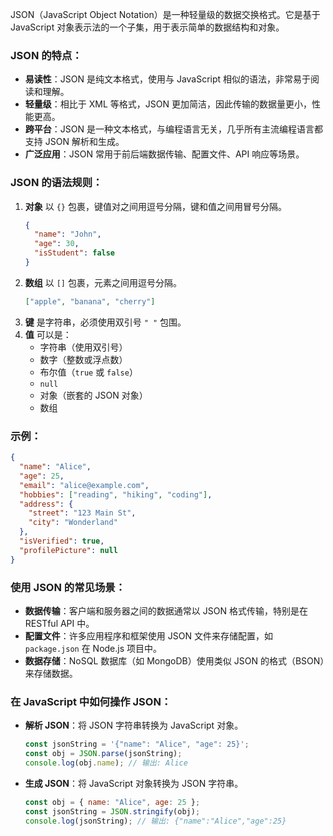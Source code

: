 JSON（JavaScript Object Notation）是一种轻量级的数据交换格式。它是基于 JavaScript 对象表示法的一个子集，用于表示简单的数据结构和对象。

### JSON 的特点：
- **易读性**：JSON 是纯文本格式，使用与 JavaScript 相似的语法，非常易于阅读和理解。
- **轻量级**：相比于 XML 等格式，JSON 更加简洁，因此传输的数据量更小，性能更高。
- **跨平台**：JSON 是一种文本格式，与编程语言无关，几乎所有主流编程语言都支持 JSON 解析和生成。
- **广泛应用**：JSON 常用于前后端数据传输、配置文件、API 响应等场景。

### JSON 的语法规则：
1. **对象** 以 `{}` 包裹，键值对之间用逗号分隔，键和值之间用冒号分隔。
    ```json
    {
      "name": "John",
      "age": 30,
      "isStudent": false
    }
    ```
2. **数组** 以 `[]` 包裹，元素之间用逗号分隔。
    ```json
    ["apple", "banana", "cherry"]
    ```
3. **键** 是字符串，必须使用双引号 `" "` 包围。
4. **值** 可以是：
   - 字符串（使用双引号）
   - 数字（整数或浮点数）
   - 布尔值（`true` 或 `false`）
   - `null`
   - 对象（嵌套的 JSON 对象）
   - 数组

### 示例：
```json
{
  "name": "Alice",
  "age": 25,
  "email": "alice@example.com",
  "hobbies": ["reading", "hiking", "coding"],
  "address": {
    "street": "123 Main St",
    "city": "Wonderland"
  },
  "isVerified": true,
  "profilePicture": null
}
```

### 使用 JSON 的常见场景：
- **数据传输**：客户端和服务器之间的数据通常以 JSON 格式传输，特别是在 RESTful API 中。
- **配置文件**：许多应用程序和框架使用 JSON 文件来存储配置，如 `package.json` 在 Node.js 项目中。
- **数据存储**：NoSQL 数据库（如 MongoDB）使用类似 JSON 的格式（BSON）来存储数据。

### 在 JavaScript 中如何操作 JSON：
- **解析 JSON**：将 JSON 字符串转换为 JavaScript 对象。
    ```javascript
    const jsonString = '{"name": "Alice", "age": 25}';
    const obj = JSON.parse(jsonString);
    console.log(obj.name); // 输出: Alice
    ```

- **生成 JSON**：将 JavaScript 对象转换为 JSON 字符串。
    ```javascript
    const obj = { name: "Alice", age: 25 };
    const jsonString = JSON.stringify(obj);
    console.log(jsonString); // 输出: {"name":"Alice","age":25}
    ```
